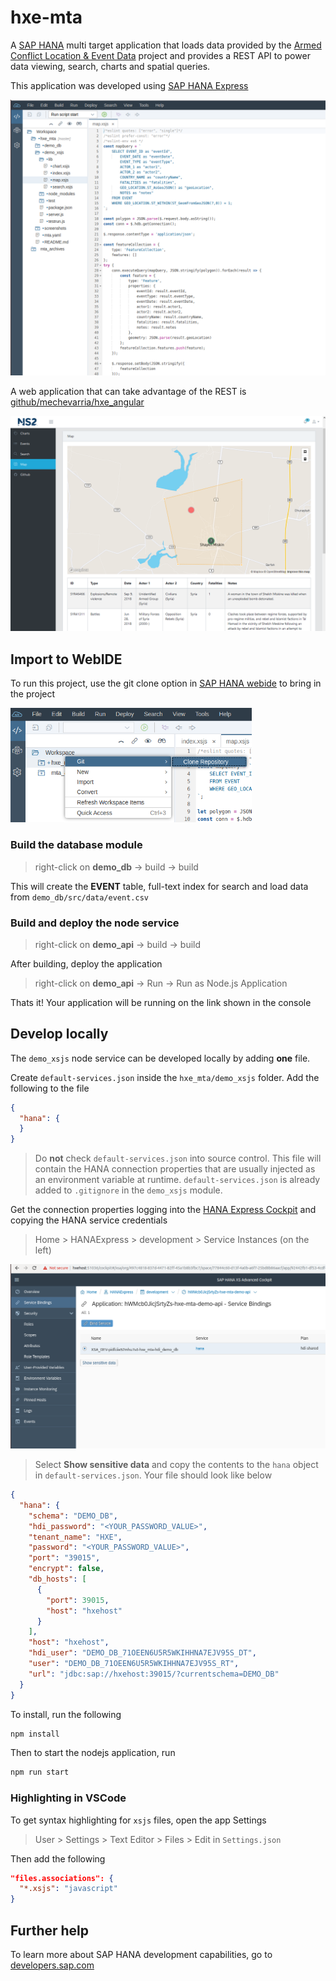 # hxe-mta
A [SAP HANA](https://developers.sap.com/topics/sap-webide.html) multi target application that loads data provided by the [Armed Conflict Location & Event Data](https://www.acleddata.com) project and provides a REST API to power data viewing, search, charts and spatial queries.  

This application was developed using [SAP HANA Express](https://developers.sap.com/topics/sap-hana.html)

![app.png](screenshots/app.png)

A web application that can take advantage of the REST is [github/mechevarria/hxe_angular](https://github.com/mechevarria/hxe_angular)

![client.png](screenshots/client.png)

## Import to WebIDE

To run this project, use the git clone option in [SAP HANA webide](https://developers.sap.com/topics/sap-webide.html) to bring in the project

![git.png](screenshots/git.png)

### Build the database module

> right-click on **demo_db** -> build -> build

This will create the **EVENT** table, full-text index for search and load data from `demo_db/src/data/event.csv`

### Build and deploy the node service

> right-click on **demo_api** -> build -> build

After building, deploy the application

> right-click on **demo_api** -> Run -> Run as Node.js Application

Thats it! Your application will be running on the link shown in the console

## Develop locally

The `demo_xsjs` node service can be developed locally by adding **one** file.

Create `default-services.json` inside the `hxe_mta/demo_xsjs` folder. Add the following to the file

```json
{
  "hana": {
  }
}
```

> Do **not** check `default-services.json` into source control. This file will contain the HANA connection properties that are usually injected as an environment variable at runtime. `default-services.json` is already added to `.gitignore` in the `demo_xsjs` module.

Get the connection properties logging into the [HANA Express Cockpit](https://developers.sap.com/tutorials/xsa-explore-basics.html) and copying the HANA service credentials

> Home > HANAExpress > development > Service Instances (on the left)

![environment.png](screenshots/environment.png)

> Select **Show sensitive data** and copy the contents to the `hana` object in `default-services.json`. Your file should look like below

```json
{
  "hana": {
    "schema": "DEMO_DB",
    "hdi_password": "<YOUR_PASSWORD_VALUE>",
    "tenant_name": "HXE",
    "password": "<YOUR_PASSWORD_VALUE>",
    "port": "39015",
    "encrypt": false,
    "db_hosts": [
      {
        "port": 39015,
        "host": "hxehost"
      }
    ],
    "host": "hxehost",
    "hdi_user": "DEMO_DB_71OEEN6U5R5WKIHHNA7EJV95S_DT",
    "user": "DEMO_DB_71OEEN6U5R5WKIHHNA7EJV95S_RT",
    "url": "jdbc:sap://hxehost:39015/?currentschema=DEMO_DB"
  }
}
```

To install, run the following
```bash
npm install
```

Then to start the nodejs application, run
```bash
npm run start
```

### Highlighting in VSCode

To get syntax highlighting for `xsjs` files, open the app Settings

> User > Settings > Text Editor > Files > Edit in `Settings.json`

Then add the following

```json
"files.associations": {
  "*.xsjs": "javascript"
}
```

## Further help

To learn more about SAP HANA development capabilities, go to [developers.sap.com](https://developers.sap.com/)